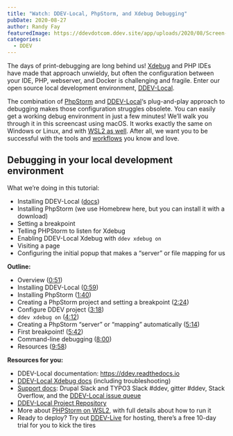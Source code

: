 ```yaml
---
title: "Watch: DDEV-Local, PhpStorm, and Xdebug Debugging"
pubDate: 2020-08-27
author: Randy Fay
featuredImage: https://ddevdotcom.ddev.site/app/uploads/2020/08/Screen-Shot-2020-08-04-at-5.27.30-PM-1.png
categories:
  - DDEV
---
```


The days of print-debugging are long behind us! [Xdebug](https://xdebug.org/) and PHP IDEs have made that approach unwieldy, but often the configuration between your IDE, PHP, webserver, and Docker is challenging and fragile. Enter our open source local development environment, [DDEV-Local](https://github.com/drud/ddev).

The combination of [PhpStorm](https://www.jetbrains.com/phpstorm/) and [DDEV-Local](https://ddev.com/ddev-local/)‘s plug-and-play approach to debugging makes those configuration struggles obsolete. You can easily get a working debug environment in just a few minutes! We’ll walk you through it in this screencast using macOS. It works exactly the same on Windows or Linux, and with [WSL2 as well](https://ddev.com/ddev-local/ddev-local-and-phpstorm-debugging-with-wsl2/). After all, we want you to be successful with the tools and [workflows](https://ddev.com/ddev-live/a-git-based-workflow-from-dev-to-deploy/) you know and love.

## Debugging in your local development environment

What we’re doing in this tutorial:

* Installing DDEV-Local ([docs](https://ddev.readthedocs.io/en/stable/#homebrewlinuxbrew-macoslinux))
* Installing PhpStorm (we use Homebrew here, but you can install it with a download)
* Setting a breakpoint
* Telling PHPStorm to listen for Xdebug
* Enabling DDEV-Local Xdebug with `ddev xdebug on`
* Visiting a page
* Configuring the initial popup that makes a “server” or file mapping for us

**Outline:**

* Overview ([0:51](https://youtu.be/tvqwkymg6fE?t=51))
* Installing DDEV-Local ([0:59](https://youtu.be/tvqwkymg6fE?t=59))
* Installing PhpStorm ([1:40](https://youtu.be/tvqwkymg6fE?t=100))
* Creating a PhpStorm project and setting a breakpoint ([2:24](https://youtu.be/tvqwkymg6fE?t=144))
* Configure DDEV project ([3:18](https://youtu.be/tvqwkymg6fE?t=198))
* `ddev xdebug on` ([4:12](https://youtu.be/tvqwkymg6fE?t=252))
* Creating a PhpStorm “server” or “mapping” automatically ([5:14](https://youtu.be/tvqwkymg6fE?t=314))
* First breakpoint! ([5:42](https://youtu.be/tvqwkymg6fE?t=342))
* Command-line debugging ([8:00](https://youtu.be/tvqwkymg6fE?t=480))
* Resources ([9:58](https://www.youtube.com/watch?v=tvqwkymg6fE&t=598s))

**Resources for you:**

* DDEV-Local documentation: <https://ddev.readthedocs.io>
* [DDEV-Local Xdebug docs](https://ddev.readthedocs.io/en/stable/users/step-debugging/) (including troubleshooting)
* [Support docs](https://ddev.readthedocs.io/en/stable/#support-and-user-contributed-documentation): Drupal Slack and TYPO3 Slack #ddev, gitter #ddev, Stack Overflow, and the [DDEV-Local issue queue](https://github.com/drud/ddev/issues)
* [DDEV-Local Project Repository](https://github.com/drud/ddev)
* More about [PHPStorm on WSL2](https://ddev.com/ddev-local/ddev-local-and-phpstorm-debugging-with-wsl2/), with full details about how to run it
* Ready to deploy? Try out [DDEV-Live](https://ddev.com/ddev-live/) for hosting, there’s a free 10-day trial for you to kick the tires
